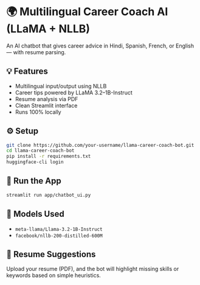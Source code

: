 
# 🌍 Multilingual Career Coach AI (LLaMA + NLLB)

An AI chatbot that gives career advice in Hindi, Spanish, French, or English — with resume parsing.

## 💡 Features
- Multilingual input/output using NLLB
- Career tips powered by LLaMA 3.2–1B-Instruct
- Resume analysis via PDF
- Clean Streamlit interface
- Runs 100% locally

## ⚙️ Setup
```bash
git clone https://github.com/your-username/llama-career-coach-bot.git
cd llama-career-coach-bot
pip install -r requirements.txt
huggingface-cli login
```

## 🚀 Run the App
```bash
streamlit run app/chatbot_ui.py
```

## 🧠 Models Used
- `meta-llama/Llama-3.2-1B-Instruct`
- `facebook/nllb-200-distilled-600M`

## 📄 Resume Suggestions
Upload your resume (PDF), and the bot will highlight missing skills or keywords based on simple heuristics.
